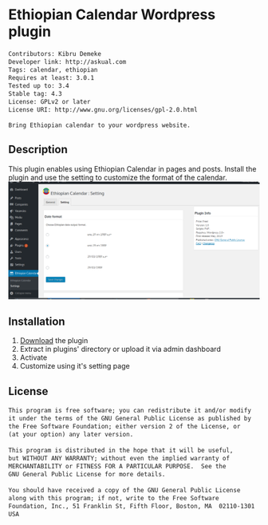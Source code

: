 # Ethiopian Calendar Wordpress plugin

    Contributors: Kibru Demeke
    Developer link: http://askual.com
    Tags: calendar, ethiopian
    Requires at least: 3.0.1
    Tested up to: 3.4
    Stable tag: 4.3
    License: GPLv2 or later
    License URI: http://www.gnu.org/licenses/gpl-2.0.html

``
Bring Ethiopian calendar to your wordpress website.
``

## Description

This plugin enables using Ethiopian Calendar in pages and posts. Install the plugin and use the setting to customize the format of the calendar. 
![Setting image](./assets/screenshot-2.png)

## Installation

1. [Download](https://github.com/askual/ethiopian-calendar/releases/tag/v1.0) the plugin
2. Extract in plugins' directory or upload it via admin dashboard
3. Activate
4. Customize using it's setting page

## License

    This program is free software; you can redistribute it and/or modify
    it under the terms of the GNU General Public License as published by
    the Free Software Foundation; either version 2 of the License, or
    (at your option) any later version.

    This program is distributed in the hope that it will be useful,
    but WITHOUT ANY WARRANTY; without even the implied warranty of
    MERCHANTABILITY or FITNESS FOR A PARTICULAR PURPOSE.  See the
    GNU General Public License for more details.

    You should have received a copy of the GNU General Public License
    along with this program; if not, write to the Free Software
    Foundation, Inc., 51 Franklin St, Fifth Floor, Boston, MA  02110-1301  USA







